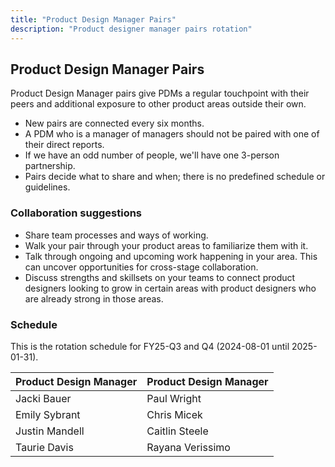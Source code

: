 ```yaml
---
title: "Product Design Manager Pairs"
description: "Product designer manager pairs rotation"
---
```


## Product Design Manager Pairs

Product Design Manager pairs give PDMs a regular touchpoint with their peers and additional exposure to other product areas outside their own.

- New pairs are connected every six months.
- A PDM who is a manager of managers should not be paired with one of their direct reports.
- If we have an odd number of people, we'll have one 3-person partnership.
- Pairs decide what to share and when; there is no predefined schedule or guidelines.

### Collaboration suggestions

- Share team processes and ways of working.
- Walk your pair through your product areas to familiarize them with it.
- Talk through ongoing and upcoming work happening in your area. This can uncover opportunities for cross-stage collaboration.
- Discuss strengths and skillsets on your teams to connect product designers looking to grow in certain areas with product designers who are already strong in those areas.

### Schedule

This is the rotation schedule for FY25-Q3 and Q4 (2024-08-01 until 2025-01-31).

<!-- TIP: To update the table below, create the schedule in a temporary spreadsheet, and then copy/paste the rows into an online markdown generator (https://www.google.com/search?q=copy-table-in-excel-and-paste-as-a-markdown-table) -->

| Product Design Manager | Product Design Manager |
|------------------------|------------------------|
| Jacki Bauer            | Paul Wright            |
| Emily Sybrant          | Chris Micek            |
| Justin Mandell         | Caitlin Steele         |
| Taurie Davis           | Rayana Verissimo       |

